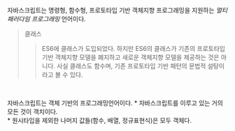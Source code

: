 자바스크립트는 명령형, 함수형, 프로토타입 기반 객체지향 프로그래밍을 지원하는 *멀티 패러다임 프로그래밍* 언어이다.

>클래스
>>ES6에 클래스가 도입되었다. 하지만 ES6의 클래스가 기존의 프로토타입 기반 객체지향 모델을 폐지하고 새로운 객체지향 모델을 제공하는 것은 아니다. 사실 클래스도 함수며, 기존 프로토타입 기반 패턴의 문법적 설탕이라고 볼 수 있다. 

<br>

자바스크립트는 객체 기반의 프로그래밍언어이다. 
    * 자바스크립트를 이루고 있는 거의 모든 것이 객치이다.  
    * 원시타입을 제외한 나머지 값들(함수, 배열, 정규표현식)은 모두 객체다. 

